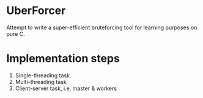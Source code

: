 # UberForcer

Attempt to write a super-efficient bruteforcing tool for learning purposes on pure C.

# Implementation steps

1. Single-threading task
2. Multi-threading task
3. Client-server task, i.e. master & workers